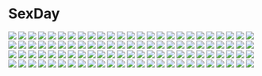 # SexDay
![](https://konachan.com/jpeg/d46eab05df3d4df7ba356045e2faca2f/Konachan.com%20-%2058079%20bra%20breasts%20christmas%20hat%20nipples%20nude%20panties%20pussy%20ramiya_ryo%20thighhighs%20uncensored%20underwear.jpg)
![](https://konachan.com/jpeg/6ffaad203a1c51ecec1d3e2e24cf0b97/Konachan.com%20-%2084213%20hatsune_miku%20miku_append%20twintails%20vocaloid.jpg)
![](https://konachan.com/image/eb3bdf2276dda2f3f2092d599da36fd7/Konachan.com%20-%2028729%20ninin_ga_shinobuden%20shinobu.jpg)
![](https://konachan.com/image/45abb3599bff402dfa349012a26c3b7e/Konachan.com%20-%2022196%20group%20kiriya_erika%20konoe_sunao%20kurogane_otome%20megami%20scan%20tsuyokiss_cool_x_sweet%20weapon%20yashi_nagomi.jpg)
![](https://konachan.com/image/5958ace730de3b0fb9ce230467be00c0/Konachan.com%20-%20165846%20bikini%20blush%20flowers%20kamikita_komari%20little_busters%21%20mana_%28artist%29%20short_hair%20swimsuit%20water.jpg)
![](https://konachan.com/image/ca9a9186146df983603ff2121ee56a7b/Konachan.com%20-%20292086%202girls%20blush%20brown_eyes%20brown_hair%20close%20doskoinpo%20green_eyes%20kneehighs%20long_hair%20maid%20original%20pantyhose%20purple_hair%20twintails.jpg)
![](https://konachan.com/image/5fba55c91f10ffc0ffe62658c8bb2ae7/Konachan.com%20-%20193916%20aliasing%20anthropomorphism%20breast_hold%20breasts%20cleavage%20dark_skin%20erect_nipples%20glasses%20group%20mutsu_%28kancolle%29%20no_bra%20roga%20sarashi%20underboob%20underwear.jpg)
![](https://konachan.com/image/dac36414df4a63ce5d441676f5e08dc8/Konachan.com%20-%206979%20allelujah_haptism%20christina_sierra%20feldt_grace%20lockon_stratos%20male%20mobile_suit_gundam%20scan%20setsuna_f_seiei%20sumeragi_lee_noriega%20tieria_erde.jpg)
![](https://konachan.com/image/1f37dd9d77ee05cf2e44f00aa4ab278a/Konachan.com%20-%2037596%20tsubasa_reservoir_chronicle.jpg)
![](https://konachan.com/image/777d05391699da1400494261db332cc6/Konachan.com%20-%20174641%20bakemonogatari%20blonde_hair%20elbow_gloves%20gloves%20katana%20long_hair%20miyai_max%20moon%20oshino_shinobu%20ribbons%20stars%20sword%20torii%20tree%20weapon%20yellow_eyes.jpg)
![](https://konachan.com/image/2e6d1ccf3c565a261331267f81d6d533/Konachan.com%20-%209762%20andou_mahoro%20andou_minawa%20mahoromatic.jpg)
![](https://konachan.com/jpeg/9ed31fe68a001ead2b07f30b572a8f9a/Konachan.com%20-%20173524%20blonde_hair%20charlotte_dunois%20hinama_amu%20infinite_stratos%20long_hair%20purple_eyes%20school_uniform%20white.jpg)
![](https://konachan.com/image/763f3e0d51e5036fd7aedf3e60fbca1e/Konachan.com%20-%20179031%202girls%20anthropomorphism%20asashio_%28kancolle%29%20blonde_hair%20blue_eyes%20kantai_collection%20rensouhou-chan%20ribbons%20school_uniform%20skirt%20zettai_ryouiki.jpg)
![](https://konachan.com/image/dd56f9a57beac3fc39e50701c78085e9/Konachan.com%20-%208067%20izumi_konata%20lucky_star%20school_uniform.jpg)
![](https://konachan.com/image/87848dc9cfd4d568dee693511bc16bf9/Konachan.com%20-%20211196%20animal%20blue_eyes%20bow%20brown_hair%20cat%20chain%20choker%20cropped%20dress%20eyepatch%20gloves%20kneehighs%20original%20skull%20staff%20stockings%20thighhighs%20twintails.jpg)
![](https://konachan.com/image/0285254fe0b6da36c037d57624add6b9/Konachan.com%20-%20115386%202girls%20black_hair%20catgirl%20dress%20gun%20ideolo%20kaenbyou_rin%20long_hair%20reiuji_utsuho%20scan%20silhouette%20thighhighs%20touhou%20weapon%20wings.jpg)
![](https://konachan.com/jpeg/de2c860d14eab73fa1bf5f2f25e0a46a/Konachan.com%20-%2055067%20bed%20blue_eyes%20blue_hair%20bra%20chikotam%20festa%21%21_-hyper_girls_pop-%20navel%20panties%20short_hair%20tagme%20underwear.jpg)
![](https://konachan.com/image/2e1883909e50ac304cd31e155b033103/Konachan.com%20-%2077043%20ass%20bandaid%20blonde_hair%20cake%20cura%20food%20gothic_delusion%20loli%20panties%20panty_pull%20scan%20thighhighs%20topless%20underwear.jpg)
![](https://konachan.com/jpeg/670f8976b35893a1e5d8b381faf3283e/Konachan.com%20-%20155759%20blush%20brown_hair%20clouds%20dress%20flowers%20headphones%20komeshiro_kasu%20leaves%20long_hair%20original%20red_eyes%20skirt%20sky%20tree.jpg)
![](https://konachan.com/image/b8fabc992b53a663e4e961520d25082d/Konachan.com%20-%2031328%20onegai_twins.jpg)
![](https://konachan.com/image/7ba23e158eb09cb11239f0a1ca7a8c5c/Konachan.com%20-%2027139%20bekkankou%20fortune_arterial%20tougi_shiro.jpg)
![](https://konachan.com/image/7214a4bbafa8b2b1f4998df0b6f366c6/Konachan.com%20-%2055975%20animal_ears%20blonde_hair%20catgirl%20chen%20foxgirl%20hat%20short_hair%20sleeping%20touhou%20yakumo_ran%20yellow_eyes.jpg)
![](https://konachan.com/image/182044dc3ebaa3f4854f10889cb7a5aa/Konachan.com%20-%2064053%20cecily_cambell%20charlotte_e_firobisher%20doris%20luke_ainsworth%20margot%20penelope%20seiken_no_blacksmith.jpg)
![](https://konachan.com/jpeg/7a200b6bc5ff5bc64ae00acffca3fd45/Konachan.com%20-%2025996%20azumanga_daioh%20kasuga_ayumu%20nekokoneko%20white.jpg)
![](https://konachan.com/jpeg/12a34d6c23c9b6f418e5cf83e4a89688/Konachan.com%20-%20131514%20blush%20brown_hair%20game_cg%20hatsuyuki_sakura%20kozakai_aya%20long_hair%20ponytail%20purple_eyes%20saga_planets%20sunset%20toranosuke.jpg)
![](https://konachan.com/image/a82e2d06d86b06783dedb8cd08c5c2cb/Konachan.com%20-%2091266%20black_hair%20blood%20enma_ai%20jigoku_shoujo%20long_hair%20polychromatic%20red_eyes.jpg)
![](https://konachan.com/image/38c0952c74fba10686d995d30b9d9c31/Konachan.com%20-%2039724%20code_geass%20mecha%20vector.jpg)
![](https://konachan.com/jpeg/b251de5b62c8b0174eeb87a51044d429/Konachan.com%20-%20247433%20hatsune_miku%20jou_%2813736331%29%20suna_no_wakusei_%28vocaloid%29%20vocaloid.jpg)
![](https://konachan.com/image/f1ca00d2cb5fff50a3f1335150940922/Konachan.com%20-%2077483%20blush%20crying%20flyable_heart%20itou_noiji%20katsuragi_syo%20kimi_no_nagori_wa_shizuka_ni_yurete%20shirasagi_mayuri%20tears.jpg)
![](https://konachan.com/jpeg/6d497c1a23d06dd592fd3dc78365dcde/Konachan.com%20-%2082150%20bow%20brown_hair%20hakurei_reimu%20japanese_clothes%20kaen%20long_hair%20miko%20red_eyes%20ribbons%20touhou.jpg)
![](https://konachan.com/image/f8ab448f43bb644ef13ffa16a604fde2/Konachan.com%20-%2062724%20lili_%28tekken%29%20tekken.jpg)
![](https://konachan.com/image/65852c1d584c83cdc0844a9ef7bf2af1/Konachan.com%20-%20130742%20glasses%20hatsune_miku%20kyoukai%20school_uniform%20short_hair%20twintails%20vocaloid.jpg)
![](https://konachan.com/jpeg/855054f3522f7d61ebc7d9dc6354e35a/Konachan.com%20-%20297607%20animal_ears%20black_hair%20blue_eyes%20blush%20bunny_ears%20bunnygirl%20forneus_0%20long_hair%20sakurajima_mai%20seishun_buta_yarou%20white.jpg)
![](https://konachan.com/image/350266262a8f6f48d704f0fdd164333c/Konachan.com%20-%20203729%20clouds%20dress%20hoshizora_rin%20love_live%21_school_idol_project%20necklace%20petals%20scenic%20short_hair%20sky%20water%20zhanzheng_zi.jpg)
![](https://konachan.com/image/9505e8f31d690fd4721da16ccd47852a/Konachan.com%20-%2055472%20neon_genesis_evangelion%20soryu_asuka_langley%20vector.jpg)
![](https://konachan.com/jpeg/588d1cfb99bbdcf7e1bc63781a5641c9/Konachan.com%20-%20211866%20ayakura_juu%20barefoot%20drink%20food%20glasses%20hoodie%20long_hair%20purple_eyes%20purple_hair%20twintails%20vocaloid%20voiceroid%20yuzuki_yukari.jpg)
![](https://konachan.com/image/cda991c5109987c817d50079f8e50f23/Konachan.com%20-%20142758%20ass%20black_eyes%20blonde_hair%20breasts%20goggles%20hat%20loli%20long_hair%20nipple_slip%20nipples%20nisemonogatari%20oshino_shinobu%20purple_hair%20tagme%20white%20yellow_eyes.jpg)
![](https://konachan.com/image/858824491e79daa8f9b118961dc7de84/Konachan.com%20-%20273927%20aqua_eyes%20black_hair%20bondage%20bow%20gradient%20gray%20ibara_dance%20long_hair%20panties%20rope%20socks%20ssss.gridman%20takarada_rikka%20underwear%20upskirt%20watermark.jpg)
![](https://konachan.com/image/406c9da8822deba2eb78ff507d3e7b1e/Konachan.com%20-%2063454%20blush%20breasts%20censored%20cum%20favorite%20game_cg%20hoshizora_no_memoria%20minahoshi_asuho%20nipples%20penis%20pussy%20tagme.jpg)
![](https://konachan.com/jpeg/d5137d4206018ab195c31a8e91baf237/Konachan.com%20-%20258693%20blonde_hair%20cage%20cape%20dress%20fate_grand_order%20fate_%28series%29%20headdress%20long_hair%20magic%20red_eyes%20twintails%20waifu2x%20xia_%28ryugo%29.jpg)
![](https://konachan.com/image/2015d4b50d02a6e49db9dee8748ba046/Konachan.com%20-%2063957%20blush%20censored%20cum%20favorite%20fellatio%20game_cg%20orange_eyes%20ototsu_yume%20panties%20penis%20ribbons%20shida_kazuhiro%20short_hair%20topless%20underwear%20white_hair.jpg)
![](https://konachan.com/image/9f28ce87455740750547d92b4f485e7b/Konachan.com%20-%2096245%20boat%20clouds%20green_eyes%20green_hair%20hat%20night%20onozuka_komachi%20pink_hair%20s.advent%20shikieiki_yamaxanadu%20sky%20thighhighs%20touhou%20water.jpg)
![](https://konachan.com/jpeg/306b59a1d6cfcb0bf22c9c1424150c00/Konachan.com%20-%20285786%20beach%20dark%20fireworks%20japanese_clothes%20nengoro%20night%20original%20signed%20sky%20stars%20summer%20water%20yukata.jpg)
![](https://konachan.com/jpeg/726415020a4af8d590b4377d691cc281/Konachan.com%20-%20297921%20bb_%28fate%29%20blue_gk%20blush%20breasts%20fate_grand_order%20fate_%28series%29%20gloves%20leotard%20long_hair%20purple_eyes%20purple_hair%20ribbons%20skirt_lift.jpg)
![](https://konachan.com/image/e090ec6bce28e0d0aef77e7227b38adf/Konachan.com%20-%20232851%20blush%20bow%20choker%20christmas%20garter_belt%20gloves%20hat%20long_hair%20navel%20noda_shuha%20purple_eyes%20ribbons%20santa_hat%20skirt%20skyfish%20white_hair%20yamane_nemu.jpg)
![](https://konachan.com/image/cdd11916dfe41b8216c1a9b811b099a7/Konachan.com%20-%20292859%20akino_hamo%20ass%20barefoot%20bondage%20breasts%20cameltoe%20long_hair%20nipples%20panties%20ponytail%20purple_eyes%20purple_hair%20shirt_lift%20underwear%20undressing.jpg)
![](https://konachan.com/image/84f65c275d1758ca3eaa15c77c038092/Konachan.com%20-%2065085%20tagme.jpg)
![](https://konachan.com/jpeg/b17cdcc7ef82138b34ee88bfe60d807b/Konachan.com%20-%20290864%20achiki%20animal%20black_hair%20blue_eyes%20original%20pantyhose%20penguin%20scan%20school_uniform.jpg)
![](https://konachan.com/jpeg/d76a7f193dd1735507b884d908a903e5/Konachan.com%20-%20289910%20atdan%20barefoot%20blue_eyes%20blue_hair%20dress%20haiyi%20short_hair%20signed%20vocaloid%20water.jpg)
![](https://konachan.com/jpeg/0b9df507f702658e806d226d5361c388/Konachan.com%20-%20305282%2000suger001%20butterfly%20katana%20kimetsu_no_yaiba%20kochou_shinobu%20moon%20sword%20water%20weapon.jpg)
![](https://konachan.com/image/7040b7e96ce16f97a7a96d4ee3812554/Konachan.com%20-%20109188%20blonde_hair%20blue_eyes%20blue_hair%20gun%20hutuumikan%20kaname_madoka%20mahou_shoujo_madoka_magica%20miki_sayaka%20pink_eyes%20pink_hair%20tomoe_mami%20weapon%20yellow_eyes.jpg)
![](https://konachan.com/image/4afa0bd4c7416450af1cf32a8a846fd4/Konachan.com%20-%20263299%20aqua_eyes%20blue_hair%20drink%20earmuffs%20fang%20glasses%20group%20hana_mori%20long_hair%20pink_hair%20ponytail%20saitou_ena%20scarf%20shima_rin%20white%20wink%20yuru_camp.jpg)
![](https://konachan.com/image/311a24b7ccfa6fcf0450ec5ef85ce0ca/Konachan.com%20-%2080675%20hatsune_miku%20twintails%20vocaloid.jpg)
![](https://konachan.com/image/750a6fb1c9cde0fa669ae114ab6e5c82/Konachan.com%20-%20284354%20animal_ears%20bell%20brown_hair%20catgirl%20collar%20cropped%20dress%20fang%20original%20red_eyes%20saraki%20short_hair%20signed%20summer_dress%20tail.jpg)
![](https://konachan.com/image/1c5594d9fe96e442fdedba9e3bdcf25a/Konachan.com%20-%2075581%20animal_ears%20barefoot%20bell%20blonde_hair%20blue_eyes%20catboy%20catgirl%20collar%20headphones%20kagamine_len%20kagamine_rin%20male%20tail%20tie%20vocaloid%20white.jpg)
![](https://konachan.com/jpeg/d6cdc31c76ba035d1e4b7a97ddf60edf/Konachan.com%20-%20102165%20atelier%20atelier_rorona%20game_cg%20iksel_jahnn%20jpeg_artifacts%20kishida_mel%20rororina_fryxell%20tiffani_hildebrand.jpg)
![](https://konachan.com/jpeg/a380877cb127f4b3552e2a91874e36d8/Konachan.com%20-%20113673%20bed%20blue_hair%20bra%20game_cg%20panties%20renai_kateikyoushi_rurumi_coordinate%20riffraff%20socks%20suzui_narumi%20takaoka_chieri%20underwear%20yellow_eyes.jpg)
![](https://konachan.com/image/8cfa3d7c13af406eaa614f4540302d20/Konachan.com%20-%2023839%20amagasaki_mikoto%20augustic_pieces%20bikini%20fujieda_honami%20nishina_kyouko%20nonohara_yui%20shibugaki_matsuri%20swimsuit%20tachibana_chihiro.jpg)
![](https://konachan.com/jpeg/5f7c1a41b4ba9a9407888b4e5f52402f/Konachan.com%20-%20304822%20barefoot%20gag%20japanese_clothes%20kamado_nezuko%20kimetsu_no_yaiba%20kimono%20loli%20menggongfang%20sleeping%20watermark.jpg)
![](https://konachan.com/image/ca218017f3b159d63baae66df0bbdd30/Konachan.com%20-%20137557%20blue_eyes%20blue_hair%20dress%20lzh%20merlin_prismriver%20touhou.jpg)
![](https://konachan.com/image/4c732e880f483ab4aee09101d7e12f03/Konachan.com%20-%20250154%20aqua_eyes%20breasts%20cleavage%20flowers%20headband%20kimm%20nier%20nier%3A_automata%20short_hair%20white_hair%20yorha_unit_no._2_type_b.jpg)
![](https://konachan.com/image/7ad73d81446dff76a60683d4b285874b/Konachan.com%20-%20212207%20blue_hair%20cropped%20dress%20ex_keine%20horns%20kamishirasawa_keine%20long_hair%20marumoru%20pointed_ears%20purple_eyes%20ribbons%20tail%20touhou%20water.jpg)
![](https://konachan.com/jpeg/7274223096b78db24e88f543742bb9fe/Konachan.com%20-%2039025%20blue_hair%20red_eyes%20touka_gettan%20vector.jpg)
![](https://konachan.com/jpeg/6dbc462c4a30ca47087f19da286739b9/Konachan.com%20-%20209475%20black_lilith%20blue_eyes%20erect_nipples%20game_cg%20gray_hair%20panties%20panty_pull%20pantyhose%20pussy%20sasayuki%20school_uniform%20skirt%20uncensored%20underwear.jpg)
![](https://konachan.com/image/8a02b47ef91c97c0b3e1ec4dbd85c0bf/Konachan.com%20-%2015886%20animal%20bubbles%20flowers%20game_cg%20japanese_clothes%20jpeg_artifacts%20loli%20long_hair%20park_sung_woo%20pink%20purple_eyes%20purple_hair%20sheep.jpg)
![](https://konachan.com/image/a927757643d41e7b4ad28d63ec7152de/Konachan.com%20-%20266250%20anthropomorphism%20ass%20ass_grab%20cameltoe%20close%20gloves%20gray_hair%20panties%20pantyhose%20school_uniform%20short_hair%20skirt%20terakoya%20underwear%20upskirt.jpg)
![](https://konachan.com/jpeg/012c092892089dde66e8718501bdb820/Konachan.com%20-%2079294%20angel_ring%20game_cg%20moonstone%20suou_mitsuru%20tagme.jpg)
![](https://konachan.com/jpeg/3dbb87b4bdef0b68248f8285ba73d107/Konachan.com%20-%20117546%20black_hair%20c%3Adrive%20fusataka_shikibu%20game_cg%20kotowari%20kuchinashi_hatsuka%20panties%20school_uniform%20skirt%20sky%20twintails%20underwear%20upskirt.jpg)
![](https://konachan.com/image/758771990160b024103f78d6b4d3bd96/Konachan.com%20-%20244537%20building%20night%20nobody%20original%20scenic%20tagme_%28artist%29%20translation_request.jpg)
![](https://konachan.com/image/ea680fb7bab7e6f07e1001d4856f29c2/Konachan.com%20-%2052000%20hatsune_miku%20iga_tomoteru%20project_diva%20swimsuit%20vocaloid.jpg)
![](https://konachan.com/image/b050fb42eeaff2146b54512a661b491a/Konachan.com%20-%20256982%20animal%20food%20leaves%20nobody%20original%20signed%20yutaka_kana.jpg)
![](https://konachan.com/image/fe8c20c4287b3752ff6e4deecae1e5a3/Konachan.com%20-%2050336%20akiyama_mio%20camera%20k-on%21%20vector%20white.jpg)
![](https://konachan.com/image/5f5c8bf394a482abe8e33a1ddb8002f6/Konachan.com%20-%20171825%20akemi_homura%20black_hair%20close%20headband%20long_hair%20mahou_shoujo_madoka_magica%20ribbons%20shirabi_%28life-is-free%29.jpg)
![](https://konachan.com/jpeg/8783a1f44daa4662b252884afbb275a3/Konachan.com%20-%20111126%20blue_eyes%20blush%20close%20favorite%20game_cg%20green_hair%20gt%20irotoridori_no_sekai%20short_hair%20thighhighs%20toumine_tsukasa.jpg)
![](https://konachan.com/image/f3e6b80c564d2ade64e31c65861a9056/Konachan.com%20-%2097703%20headphones%20purple_hair%20tagme.jpg)
![](https://konachan.com/jpeg/87713f0b9a97b0b8b687b83adba4a253/Konachan.com%20-%20262929%20bed%20brown_hair%20matsuda_hikari%20original%20purple_eyes%20school_uniform.jpg)
![](https://konachan.com/jpeg/c6a994ab433cc83340bb4a8ffe8d3194/Konachan.com%20-%20154072%20ass%20blonde_hair%20blush%20ch%40r%20original%20panties%20school_uniform%20thighhighs%20tie%20underwear%20undressing%20white.jpg)
![](https://konachan.com/image/15afbd644136b87ead57bfde4c55b1ec/Konachan.com%20-%20169690%20flandre_scarlet%20flowers%20green_hair%20hat%20short_hair%20skirt%20socks%20sugi%20touhou%20tree%20umbrella%20vampire%20wings.jpg)
![](https://konachan.com/jpeg/abd1c14ff0af81f4e6bc13d68fe371fd/Konachan.com%20-%20250415%20bow%20fang%20garter_belt%20kedama_milk%20loli%20long_hair%20navel%20necklace%20original%20ponytail%20purple_eyes%20shorts%20stockings%20teddy_bear%20thighhighs%20waifu2x%20wristwear.jpg)
![](https://konachan.com/jpeg/38f54acd9ce9b4b794fd3c908cbd64c9/Konachan.com%20-%2058288%20akane_iro_ni_somaru_saka%20katagiri_yuuhi%20nipples%20nude%20panties%20pussy%20thighhighs%20uncensored%20underwear.jpg)
![](https://konachan.com/jpeg/46847f840acbf0efce8935c2305ac606/Konachan.com%20-%2065365%20kuramoto_kaya.jpg)
![](https://konachan.com/image/cbe3127e295b40d6516880eb99e90515/Konachan.com%20-%20205267%20aqua_eyes%20blonde_hair%20breasts%20cleavage%20dress%20jpeg_artifacts%20long_hair%20original%20wuduo.jpg)
![](https://konachan.com/image/6b8edfc9c868887d479bb111acf570cc/Konachan.com%20-%2052869%20breasts%20hayate_no_gotoku%20maria_%28hayate_no_gotoku%29%20taka_tony.jpg)
![](https://konachan.com/image/d5a7ebb678b2778fe2f39e707016b5e4/Konachan.com%20-%2090376%20aqua_eyes%20blush%20close%20kousaka_kirino%20ore_no_imouto_ga_konna_ni_kawaii_wake_ga_nai%20pink%20stars.jpg)
![](https://konachan.com/jpeg/8544560cd293124227b6124ff7515e34/Konachan.com%20-%2077519%20haruba_negi%20red_eyes%20reiuji_utsuho%20skirt%20touhou%20weapon.jpg)
![](https://konachan.com/jpeg/212003d5aa7b3926b6b8463e45aca7b1/Konachan.com%20-%20160158%20blonde_hair%20blue_eyes%20breasts%20cleavage%20karory%20long_hair%20panties%20scan%20tagme%20underwear%20wink.jpg)
![](https://konachan.com/jpeg/d29c9aeb4d6f609f2ab2c639ffbc8d88/Konachan.com%20-%20110493%20blonde_hair%20breasts%20cleavage%20hebata%20petals%20touhou%20umbrella%20yakumo_yukari.jpg)
![](https://konachan.com/image/e89b75483869c654a113bda9fa194d47/Konachan.com%20-%2081201%20cirno%20loli%20topless%20touhou.jpg)
![](https://konachan.com/jpeg/39b5945848d24135c7e6d37be8676d75/Konachan.com%20-%20102905%202girls%20blonde_hair%20food%20long_hair%20oh_kd%20red_eyes%20tagme.jpg)
![](https://konachan.com/jpeg/7ee9eea2dd0eb8e561cee69ab9fd19be/Konachan.com%20-%20274443%20all_male%20armor%20brown_hair%20cape%20chain%20freyr%20granblue_fantasy%20long_hair%20magic%20male%20purple_eyes%20shigaraki_%28strobe_blue%29.jpg)
![](https://konachan.com/jpeg/a212110eb8e3a0188d9dfdd5bb738a7e/Konachan.com%20-%2070768%20black_hair%20blush%20brown_hair%20fang%20foxgirl%20gayarou%20green_eyes%20hoshino_erika%20kantoku%20kasugano_sora%20natsu_no_ame%20red_eyes%20skirt%20touko%20wanko%20wanko_to_lily.jpg)
![](https://konachan.com/image/4dec4cdaabba03fd6bb58ce2dbe6b2b2/Konachan.com%20-%20103384%20kagamine_len%20kagamine_rin%20male%20vocaloid.jpg)
![](https://konachan.com/image/6e61a08807c59d1beeb28128b9bee542/Konachan.com%20-%20134387%20boots%20elbow_gloves%20gloves%20long_hair%20mawaru_penguindrum%20sacro396%20takakura_himari.jpg)
![](https://konachan.com/image/9ad7e780f76e87c4ad29b8b9d37bcf77/Konachan.com%20-%20259655%20aqua_eyes%20armor%20blush%20book%20dress%20fairy%20glasses%20gloves%20group%20hat%20hoodie%20kneehighs%20lalafell%20loli%20nardack%20skirt%20staff%20tail%20twintails%20white%20wings.jpg)
![](https://konachan.com/image/3ff87af9a7f5fd931630d141b6bb22eb/Konachan.com%20-%20192798%20anthropomorphism%20blue_eyes%20blue_hair%20computer%20long_hair%20moejin%20original%20thighhighs.jpg)
![](https://konachan.com/image/674125a32a9b3163f5cc9496ab5cad4b/Konachan.com%20-%2065838%20beatrice%20male%20thighhighs%20umineko_no_naku_koro_ni%20ushiromiya_battler%20wedding_attire.jpg)
![](https://konachan.com/image/9d716c72e9ce695b6b8eef770b0cef12/Konachan.com%20-%20237967%20hata_no_kokoro%20long_hair%20mask%20pink_eyes%20pink_hair%20rinarisa%20skirt%20tears%20touhou.jpg)
![](https://konachan.com/image/257b99881400dff4be84d9da9e2ce156/Konachan.com%20-%2031879%20black_hair%20blush%20censored%20cum%20favorite%20fellatio%20game_cg%20happy_margaret%21%20japanese_clothes%20kitanoji_nozomi%20kokonoka%20long_hair%20penis%20yellow_eyes.jpg)
![](https://konachan.com/image/daaf54c53c0e2a8340d7a3fe289dc12c/Konachan.com%20-%20118800%20hatsune_miku%20polychromatic%20vocaloid.jpg)
![](https://konachan.com/image/a804b655aa28174ba44c9d24c91c1e4e/Konachan.com%20-%2075756%20dress%20fang%20game_cg%20kitto_todoku_sumiwataru_asairo_yori_mo%20kumigami_hiyo%20propeller%20white_hair%20yasuyuki.jpg)
